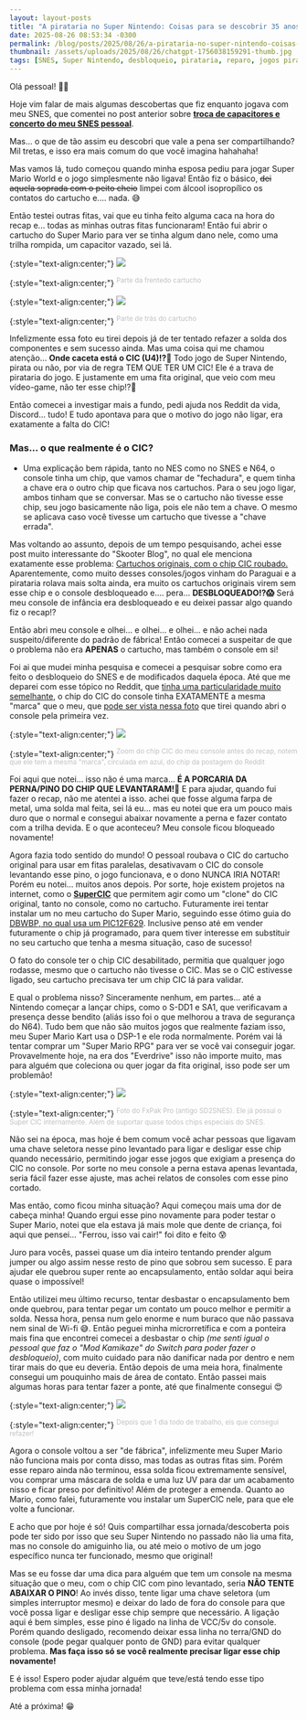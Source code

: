 ```yaml
---
layout: layout-posts
title: "A pirataria no Super Nintendo: Coisas para se descobrir 35 anos depois do seu lançamento."
date: 2025-08-26 08:53:34 -0300
permalink: /blog/posts/2025/08/26/a-pirataria-no-super-nintendo-coisas-para-se-descobrir-35-anos-depois-do-seu-lancamento
thumbnail: /assets/uploads/2025/08/26/chatgpt-1756038159291-thumb.jpg
tags: [SNES, Super Nintendo, desbloqueio, pirataria, reparo, jogos piratas, chip CIC, CIC, retro gaming, história dos games, Paraguai, Brasil, consoles antigos, colecionismo, curiosidades]
---
```


Olá pessoal! 👋🏻

Hoje vim falar de mais algumas descobertas que fiz enquanto jogava com meu SNES, que comentei no post anterior sobre [**troca de capacitores e concerto do meu SNES pessoal**](https://zenaror.github.io/2025/08/22/manutencao-preventiva-no-snes-e-como-isso-quase-deu-errado). 

Mas... o que de tão assim eu descobri que vale a pena ser compartilhando? Mil tretas, e isso era mais comum do que você imagina hahahaha!

Mas vamos lá, tudo começou quando minha esposa pediu para jogar Super Mario World e o jogo simplesmente não ligava! Então fiz o básico, ~~dei aquela soprada com o peito cheio~~ limpei com álcool isopropílico os contatos do cartucho e.... nada. 😅

Então testei outras fitas, vai que eu tinha feito alguma caca na hora do recap e... todas as minhas outras fitas funcionaram! Então fui abrir o cartucho do Super Mario para ver se tinha algum dano nele, como uma trilha rompida, um capacitor vazado, sei lá.

{:style="text-align:center;"}
[![](/assets/uploads/2025/08/26/chatgpt-1756038171114-thumb.jpg)](/assets/uploads/2025/08/26/chatgpt-1756038171114.jpg)

{:style="text-align:center;"}
<sup><font color="#C0C0C0">Parte da frentedo cartucho</font></sup>

{:style="text-align:center;"}
[![](/assets/uploads/2025/08/26/chatgpt-1756038159291-thumb.jpg)](/assets/uploads/2025/08/26/chatgpt-1756038159291.jpg)

{:style="text-align:center;"}
<sup><font color="#C0C0C0">Parte de trás do cartucho</font></sup>

Infelizmente essa foto eu tirei depois já de ter tentado refazer a solda dos componentes e sem sucesso ainda. Mas uma coisa qui me chamou atenção... **Onde caceta está o CIC (U4)!?🤔** Todo jogo de Super Nintendo, pirata ou não, por via de regra TEM QUE TER UM CIC! Ele é a trava de pirataria do jogo. E justamente em uma fita original, que veio com meu vídeo-game, não ter esse chip!?🤔

Então comecei a investigar mais a fundo, pedi ajuda nos Reddit da vida, Discord... tudo! E tudo apontava para que o motivo do jogo não ligar, era exatamente a falta do CIC!

### Mas... o que realmente é o CIC?
* Uma explicação bem rápida, tanto no NES como no SNES e N64, o console tinha um chip, que vamos chamar de "fechadura", e quem tinha a chave era o outro chip que ficava nos cartuchos. Para o seu jogo ligar, ambos tinham que se conversar. Mas se o cartucho não tivesse esse chip, seu jogo basicamente não liga, pois ele não tem a chave. O mesmo se aplicava caso você tivesse um cartucho que tivesse a "chave errada".

Mas voltando ao assunto, depois de um tempo pesquisando, achei esse post muito interessante do "Skooter Blog", no qual ele menciona exatamente esse problema: [Cartuchos originais, com o chip CIC roubado.](https://www.skooterblog.com/2019/10/20/ladroes-de-cic-do-snes-mais-um-motivo-para-nao-comprar-cartucho-de-super-nintendo-no-brasil/) Aparentemente, como muito desses consoles/jogos vinham do Paraguai e a pirataria rolava mais solta ainda, era muito os cartuchos originais virem sem esse chip e o console desbloqueado e.... pera... **DESBLOQUEADO!?😱** Será meu console de infância era desbloqueado e eu deixei passar algo quando fiz o recap!?

Então abri meu console e olhei... e olhei... e olhei... e não achei nada suspeito/diferente do padrão de fábrica! Então comecei a suspeitar de que o problema não era **APENAS** o cartucho, mas também o console em si!

Foi ai que mudei minha pesquisa e comecei a pesquisar sobre como era feito o desbloqueio do SNES e de modificados daquela época. Até que me deparei com esse tópico no Reddit, que [tinha uma particularidade muito semelhante](https://www.reddit.com/r/retrogaming/comments/j9qtsb/hi_so_i_have_this_snes_snscpugpm02_the_video/), o chip do CIC do console tinha EXATAMENTE a mesma "marca" que o meu, que [pode ser vista nessa foto](https://github.com/zenaror/Anotacoes-Consoles-Retro/tree/main/Nintendo/Super%20Nintendo) que tirei quando abri o console pela primeira vez.

{:style="text-align:center;"}
[![](/assets/uploads/2025/08/26/screenshot-20250825-135415-firefox-thumb.jpg)](/assets/uploads/2025/08/26/screenshot-20250825-135415-firefox.jpg)

{:style="text-align:center;"}
<sup><font color="#C0C0C0">Zoom do chip CIC do meu console antes do recap, notem que ele tem a mesma "marca", circulada em azul, do chip da postagem do Reddit</font></sup>

Foi aqui que notei... isso não é uma marca... **É A PORCARIA DA PERNA/PINO DO CHIP QUE LEVANTARAM!🤬** E para ajudar, quando fui fazer o recap, não me atentei a isso. achei que fosse alguma farpa de metal, uma solda mal feita, sei lá eu... mas eu notei que era um pouco mais duro que o normal e consegui abaixar novamente a perna e fazer contato com a trilha devida. E o que aconteceu? Meu console ficou bloqueado novamente!

Agora fazia todo sentido do mundo! O pessoal roubava o CIC do cartucho original para usar em fitas paralelas, desativavam o CIC do console levantando esse pino, o jogo funcionava, e o dono NUNCA IRIA NOTAR! Porém eu notei... muitos anos depois. Por sorte, hoje existem projetos na internet, como o [**SuperCIC**](https://sd2snes.de/blog/cool-stuff/supercic) que permitem agir como um "clone" do CIC original, tanto no console, como no cartucho. Futuramente irei tentar instalar um no meu cartucho do Super Mario, seguindo esse ótimo guia do [DBWBP, no qual usa um PIC12F629](https://www.dbwbp.com/index.php/10-electronic-projects/24-snes-cart-region-free-modification-replacing-cic-lockout-chip-with-supercic). Inclusive penso até em vender futuramente o chip já programado, para quem tiver interesse em substituir no seu cartucho que tenha a mesma situação, caso de sucesso!

O fato do console ter o chip CIC desabilitado, permitia que qualquer jogo rodasse, mesmo que o cartucho não tivesse o CIC. Mas se o CIC estivesse ligado, seu cartucho precisava ter um chip CIC lá para validar.

E qual o problema nisso? Sinceramente nenhum, em partes... até a Nintendo começar a lançar chips, como o S-DD1 e SA1,  que verificavam a presença desse bendito (aliás isso foi o que melhorou a trava de segurança do N64). Tudo bem que não são muitos jogos que realmente faziam isso, meu Super Mario Kart usa o DSP-1 e ele roda normalmente. Porém vai lá tentar comprar um "Super Mario RPG" para ver se você vai conseguir jogar. Provavelmente hoje, na era dos "Everdrive" isso não importe muito, mas para alguém que coleciona ou quer jogar da fita original, isso pode ser um problemão!

{:style="text-align:center;"}
[![](/assets/uploads/2025/08/26/fx-thumb.jpg)](/assets/uploads/2025/08/26/fx.jpg)


{:style="text-align:center;"}
<sup><font color="#C0C0C0">Foto do FxPak Pro (antigo SD2SNES). Ele já possui o Super CIC internamente. Além de suportar quase todos chips especiais do SNES.</font></sup>

Não sei na época, mas hoje é bem comum você achar pessoas que ligavam uma chave seletora nesse pino levantado para ligar e desligar esse chip quando necessário, permitindo jogar esse jogos que exigiam a presença do CIC no console. Por sorte no meu console a perna estava apenas levantada, seria fácil fazer esse ajuste, mas achei relatos de consoles com esse pino cortado.

Mas então, como ficou minha situação? Aqui começou mais uma dor de cabeça minha! Quando ergui esse pino novamente para poder testar o Super Mario, notei que ela estava já mais mole que dente de criança, foi aqui que pensei... "Ferrou, isso vai cair!" foi dito e feito 😰

Juro para vocês, passei quase um dia inteiro tentando prender algum jumper ou algo assim nesse resto de pino que sobrou sem sucesso. E para ajudar ele quebrou super rente ao encapsulamento, então soldar aqui beira quase o impossível!

Então utilizei meu último recurso, tentar desbastar o encapsulamento bem onde quebrou, para tentar pegar um contato um pouco melhor e permitir a solda. Nessa hora, pensa num gelo enorme e num buraco que não passava nem sinal de Wi-fi 😅. Então peguei minha microrretífica e com a ponteira mais fina que encontrei comecei a desbastar o chip *(me senti igual o pessoal que faz o "Mod Kamikaze" do Switch para poder fazer o desbloqueio)*, 
com muito cuidado para não danificar nada por dentro e nem tirar mais do que eu deveria. Então depois de uma meia hora, finalmente consegui um pouquinho mais de área de contato. Então passei mais algumas horas para tentar fazer a ponte, até que finalmente consegui 😍

{:style="text-align:center;"}
[![](/assets/uploads/2025/08/26/20250826-104753-thumb.jpg)](/assets/uploads/2025/08/26/20250826-104753.jpg)


{:style="text-align:center;"}
<sup><font color="#C0C0C0">Depois que 1 dia todo de trabalho, eis que consegui refazer!</font></sup>

Agora o console voltou a ser "de fábrica", infelizmente meu Super Mario não funciona mais por conta disso, mas todas as outras fitas sim. Porém esse reparo ainda não terminou, essa solda ficou extremamente sensível, vou comprar uma máscara de solda e uma luz UV para dar um acabamento nisso e ficar preso por definitivo! Além de proteger a emenda. Quanto ao Mario, como falei, futuramente vou instalar um SuperCIC nele, para que ele volte a funcionar.

E acho que por hoje é só! Quis compartilhar essa jornada/descoberta pois pode ter sido por isso que seu Super Nintendo no passado não lia uma fita, mas no console do amiguinho lia, ou até meio o motivo de um jogo específico nunca ter funcionado, mesmo que original! 

Mas se eu fosse dar uma dica para alguém que tem um console na mesma situação que o meu, com o chip CIC com pino levantado, seria **NÃO TENTE ABAIXAR O PINO**! Ao invés disso, tente ligar uma chave seletora (um simples interruptor mesmo) e deixar do lado de fora do console para que você possa ligar e desligar esse chip sempre que necessário. A ligação aqui é bem simples, esse pino é ligado na linha de VCC/5v do console. Porém quando desligado, recomendo deixar essa linha no terra/GND do console (pode pegar qualquer ponto de GND) para evitar qualquer problema. **Mas faça isso só se você realmente precisar ligar esse chip novamente!**

E é isso! Espero poder ajudar alguém que teve/está tendo esse tipo problema com essa minha jornada!

Até a próxima! 😁
